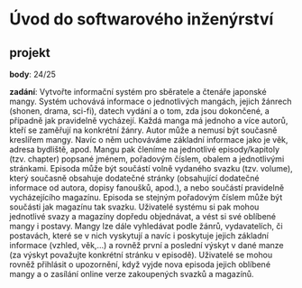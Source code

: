 # Úvod do softwarového inženýrství

## projekt
**body**: 24/25

**zadání**:
<prev>
Vytvořte informační systém pro sběratele a čtenáře japonské mangy. Systém uchovává informace o jednotlivých mangách, jejich žánrech (shonen, drama, sci-fi), datech vydání a o tom, zda jsou dokončené, a případně jak pravidelně vycházejí. Každá manga má jednoho a více autorů, kteří se zaměřují na konkrétní žánry. Autor může a nemusí být současně kreslířem mangy. Navíc o něm uchováváme základní informace jako je věk, adresa bydliště, apod. Mangu pak členíme na jednotlivé episody/kapitoly (tzv. chapter) popsané jménem, pořadovým číslem, obalem a jednotlivými stránkami. Episoda může být součástí volně vydaného svazku (tzv. volume), který současně obsahuje dodatečné stránky (obsahující dodatečné informace od autora, dopisy fanoušků, apod.), a nebo součástí pravidelně vycházejícího magazínu. Episoda se stejným pořadovým číslem může být součásti jak magazínu tak svazku. Uživatelé systému si pak mohou jednotlivé svazy a magazíny dopředu objednávat, a vést si své oblíbené mangy i postavy. Mangy lze dále vyhledávat podle žánrů, vydavatelích, či postavách, které se v nich vyskytují a navíc i poskytuje jejich základní informace (vzhled, věk,...) a rovněž první a poslední výskyt v dané manze (za výskyt považujte konkrétní stránku v episodě). Uživatelé se mohou rovněž přihlásit o upozornění, když vyjde nova episoda jejich oblíbené mangy a o zasílání online verze zakoupených svazků a magazínů.
</prev>
